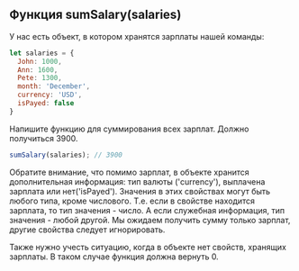 ## Функция sumSalary(salaries) ##

У нас есть объект, в котором хранятся зарплаты нашей команды:
```javascript
let salaries = {
  John: 1000,
  Ann: 1600,
  Pete: 1300,
  month: 'December',
  currency: 'USD',
  isPayed: false
}
```
Напишите функцию для суммирования всех зарплат. 
Должно получиться 3900.
```javascript
sumSalary(salaries); // 3900
```
Обратите внимание, что помимо зарплат, в объекте хранится дополнительная информация:
тип валюты ('currency'), выплачена зарплата или нет('isPayed'). Значения в этих свойствах могут быть любого типа, кроме числового.
Т.е. если в свойстве находится зарплата, то тип значения - число. А если служебная информация, тип значения - любой другой.
Мы ожидаем получить сумму только зарплат, другие свойства следует игнорировать.

Также нужно учесть ситуацию, когда в объекте нет свойств, хранящих зарплаты. 
В таком случае функция должна вернуть 0.

